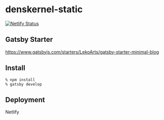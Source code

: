 # denskernel-static

[![Netlify Status](https://api.netlify.com/api/v1/badges/4b57761a-a4bf-4d98-ad2f-44d50bd17100/deploy-status)](https://app.netlify.com/sites/ecstatic-goodall-a7205b/deploys)

## Gatsby Starter

https://www.gatsbyjs.com/starters/LekoArts/gatsby-starter-minimal-blog

## Install

```
% npm install
% gatsby develop
```

## Deployment

Netlify
